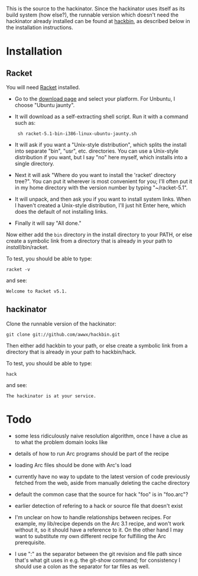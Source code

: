 This is the source to the hackinator.  Since the hackinator uses
itself as its build system (how else?), the runnable version which
doesn't need the hackinator already installed can be found at
[hackbin](https://github.com/awwx/hackbin), as described below in the
installation instructions.


Installation
============

Racket
------

You will need [Racket](http://racket-lang.org/) installed.

* Go to the [download page](http://racket-lang.org/download/) and
  select your platform.  For Unbuntu, I choose "Ubuntu jaunty".

* It will download as a self-extracting shell script.  Run it with a
  command such as:

       sh racket-5.1-bin-i386-linux-ubuntu-jaunty.sh

* It will ask if you want a "Unix-style distribution", which splits
  the install into separate "bin", "usr", etc. directories.  You can
  use a Unix-style distribution if you want, but I say "no" here
  myself, which installs into a single directory.

* Next it will ask "Where do you want to install the 'racket'
  directory tree?".  You can put it wherever is most convenient for
  you; I'll often put it in my home directory with the version number
  by typing "~/racket-5.1".

* It will unpack, and then ask you if you want to install system
  links.  When I haven't created a Unix-style distribution, I'll just
  hit Enter here, which does the default of not installing links.

* Finally it will say "All done."

Now either add the `bin` directory in the install directory to your
PATH, or else create a symbolic link from a directory that is already in
your path to *install*/bin/racket.

To test, you should be able to type:

    racket -v

and see:

    Welcome to Racket v5.1.


hackinator
----------

Clone the runnable version of the hackinator:

    git clone git://github.com/awwx/hackbin.git

Then either add hackbin to your path, or else create a symbolic link
from a directory that is already in your path to hackbin/hack.

To test, you should be able to type:

    hack

and see:

    The hackinator is at your service.


Todo
====

* some less ridiculously naive resolution algorithm, once I have a
  clue as to what the problem domain looks like

* details of how to run Arc programs should be part of the recipe

* loading Arc files should be done with Arc's load

* currently have no way to update to the latest version of code
  previously fetched from the web, aside from manually deleting the
  cache directory

* default the common case that the source for hack "foo" is in
  "foo.arc"?

* earlier detection of refering to a hack or source file that doesn't
  exist

* I'm unclear on how to handle relationships between recipes.  For
  example, my lib/recipe depends on the Arc 3.1 recipe, and won't work
  without it, so it should have a reference to it.  On the other hand
  I may want to substitute my own different recipe for fulfilling the
  Arc prerequisite.

* I use ":" as the separator between the git revision and file path
  since that's what git uses in e.g. the git-show command; for
  consistency I should use a colon as the separator for tar files as
  well.
